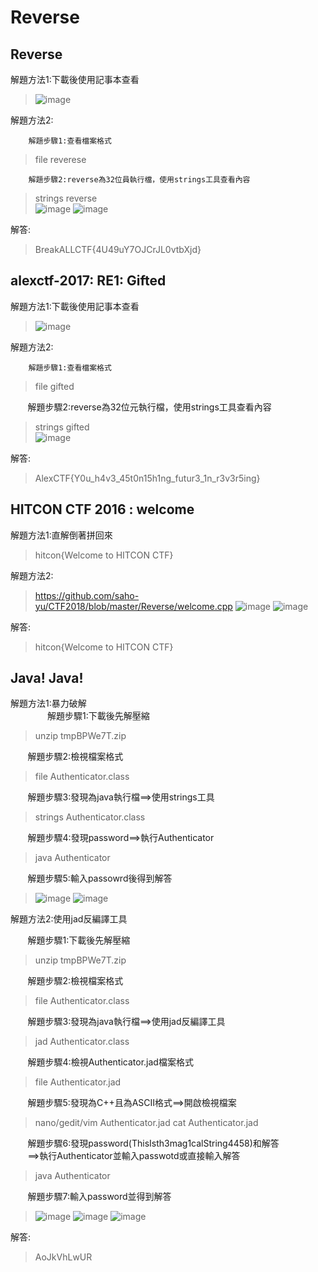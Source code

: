 # Reverse

## Reverse

解題方法1:下載後使用記事本查看

>![image](https://github.com/saho-yu/CTF2018/blob/master/Reverse/pictures/reverse(1).png)

解題方法2:
        
        解題步驟1:查看檔案格式
        
>file reverese
        
        解題步驟2:reverse為32位員執行檔，使用strings工具查看內容

>strings reverse<br>
>![image](https://github.com/saho-yu/CTF2018/blob/master/Reverse/pictures/reverse(2).png)
>![image](https://github.com/saho-yu/CTF2018/blob/master/Reverse/pictures/reverse(3).png)

解答:

>BreakALLCTF{4U49uY7OJCrJL0vtbXjd}


## alexctf-2017: RE1: Gifted

解題方法1:下載後使用記事本查看

>![image](https://github.com/saho-yu/CTF2018/blob/master/Reverse/pictures/alexctf%202017%20RE1%20Gifted(1).png)

解題方法2:
        
        解題步驟1:查看檔案格式
        
>file gifted
        
        解題步驟2:reverse為32位元執行檔，使用strings工具查看內容

>strings gifted<br>
>![image](https://github.com/saho-yu/CTF2018/blob/master/Reverse/pictures/alexctf%202017%20RE1Gifted(2).png)

解答:

>AlexCTF{Y0u_h4v3_45t0n15h1ng_futur3_1n_r3v3r5ing}


## HITCON CTF 2016 : welcome

解題方法1:直解倒著拼回來

>hitcon{Welcome to HITCON CTF}

解題方法2:

>https://github.com/saho-yu/CTF2018/blob/master/Reverse/welcome.cpp
>![image](https://github.com/saho-yu/CTF2018/blob/master/Reverse/pictures/welcome(1).png)
>![image](https://github.com/saho-yu/CTF2018/blob/master/Reverse/pictures/welcome(2).png)

解答:

>hitcon{Welcome to HITCON CTF}


## Java! Java!

解題方法1:暴力破解<br>
        
        解題步驟1:下載後先解壓縮
        
>unzip tmpBPWe7T.zip
        
        解題步驟2:檢視檔案格式
        
>file Authenticator.class
        
        解題步驟3:發現為java執行檔==>使用strings工具
        
>strings Authenticator.class
        
        解題步驟4:發現password==>執行Authenticator
        
>java Authenticator
        
        解題步驟5:輸入passowrd後得到解答

>![image](https://github.com/saho-yu/CTF2018/blob/master/Reverse/pictures/java(1).png)
>![image](https://github.com/saho-yu/CTF2018/blob/master/Reverse/pictures/java(2).png)

解題方法2:使用jad反編譯工具

        解題步驟1:下載後先解壓縮
        
>unzip tmpBPWe7T.zip
        
        解題步驟2:檢視檔案格式
        
>file Authenticator.class
        
        解題步驟3:發現為java執行檔==>使用jad反編譯工具
        
>jad Authenticator.class
        
        解題步驟4:檢視Authenticator.jad檔案格式
        
>file Authenticator.jad
        
        解題步驟5:發現為C++且為ASCII格式==>開啟檢視檔案
        
>nano/gedit/vim Authenticator.jad
>cat Authenticator.jad
        
        解題步驟6:發現password(ThisIsth3mag1calString4458)和解答<br>
        ==>執行Authenticator並輸入passwotd或直接輸入解答
        
>java Authenticator
        
        解題步驟7:輸入password並得到解答
        
>![image](https://github.com/saho-yu/CTF2018/blob/master/Reverse/pictures/java(3).png)
>![image](https://github.com/saho-yu/CTF2018/blob/master/Reverse/pictures/java(4).png)
>![image](https://github.com/saho-yu/CTF2018/blob/master/Reverse/pictures/java(5).png)

解答:
        
>AoJkVhLwUR
